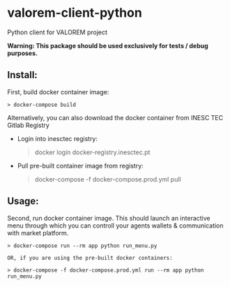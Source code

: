 # valorem-client-python

Python client for VALOREM project 

**Warning: This package should be used exclusively for tests / debug purposes.**

## Install:

First, build docker container image: 

    > docker-compose build


Alternatively, you can also download the docker container from INESC TEC Gitlab Registry


* Login into inesctec registry:

    > docker login docker-registry.inesctec.pt


* Pull pre-built container image from registry:

    > docker-compose -f docker-compose.prod.yml pull

## Usage:

Second, run docker container image. This should launch an interactive menu through
which you can controll your agents wallets & communication with market platform.

    > docker-compose run --rm app python run_menu.py

    OR, if you are using the pre-built docker containers:

    > docker-compose -f docker-compose.prod.yml run --rm app python run_menu.py